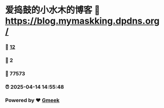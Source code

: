 # 爱捣鼓的小水木的博客 :link: https://blog.mymaskking.dpdns.org/ 
### :page_facing_up: [12](https://blog.mymaskking.dpdns.org//tag.html) 
### :speech_balloon: 2 
### :hibiscus: 77573 
### :alarm_clock: 2025-04-14 14:55:48 
### Powered by :heart: [Gmeek](https://github.com/Meekdai/Gmeek)
